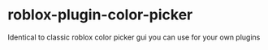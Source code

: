 # roblox-plugin-color-picker
Identical to classic roblox color picker gui you can use for your own plugins
